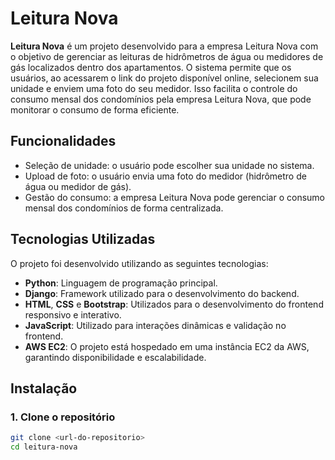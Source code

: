 # Leitura Nova

**Leitura Nova** é um projeto desenvolvido para a empresa Leitura Nova com o objetivo de gerenciar as leituras de hidrômetros de água ou medidores de gás localizados dentro dos apartamentos. O sistema permite que os usuários, ao acessarem o link do projeto disponível online, selecionem sua unidade e enviem uma foto do seu medidor. Isso facilita o controle do consumo mensal dos condomínios pela empresa Leitura Nova, que pode monitorar o consumo de forma eficiente.

## Funcionalidades

- Seleção de unidade: o usuário pode escolher sua unidade no sistema.
- Upload de foto: o usuário envia uma foto do medidor (hidrômetro de água ou medidor de gás).
- Gestão do consumo: a empresa Leitura Nova pode gerenciar o consumo mensal dos condomínios de forma centralizada.

## Tecnologias Utilizadas

O projeto foi desenvolvido utilizando as seguintes tecnologias:

- **Python**: Linguagem de programação principal.
- **Django**: Framework utilizado para o desenvolvimento do backend.
- **HTML**, **CSS** e **Bootstrap**: Utilizados para o desenvolvimento do frontend responsivo e interativo.
- **JavaScript**: Utilizado para interações dinâmicas e validação no frontend.
- **AWS EC2**: O projeto está hospedado em uma instância EC2 da AWS, garantindo disponibilidade e escalabilidade.

## Instalação

### 1. Clone o repositório

```bash
git clone <url-do-repositorio>
cd leitura-nova

